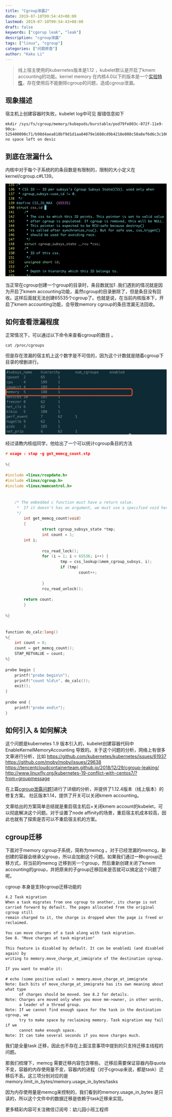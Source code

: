 ```yaml
---
title: "Cgroup泄露2"
date: 2019-07-10T09:54:43+08:00
lastmod: 2019-07-10T09:54:43+08:00
draft: false
keywords: ["cgorup leak", "leak"]
description: "cgroup泄露"
tags: ["linux", "cgroup"]
categories: ["问题排查"]
author: "Kaku Li"
---
```


> 线上宿主使用的kubernetes版本是1.12 ，kubelet默认是开启了kmem accounting的功能。kernel memory 在内核4.0以下的版本是一个[实验特性](https://www.malasuk.com/doc/kernel-doc-3.10.0/Documentation/cgroups/memory.txt)，存在使用后不能删除cgroup的问题，造成cgroup泄漏。

## 现象描述

宿主机上创建容器时失败，kubelet log中可见 报错信息如下

```shell
mkdir /sys/fs/cgroup/memory/kubepods/burstable/pod79fe803c-072f-11e9-90ca-525400090c71/b98d4aea818bf9d1d1aa84079e1688cd9b4218e008c58a8ef6d6c3c106403e7b: no space left on devic
```

## 到底在泄漏什么

内核中对于每个子系统的的条目数是有限制的，限制的大小定义在kernel/cgroup.c#L139。 

![img](cgroup-kernel.png)

当正常在cgroup创建一个group的目录时，条目数就加1 .我们遇到的情况就是因为开启了kmem accounting功能，虽然cgroup的目录删除了，但是条目没有回收。这样后面就无法创建65535个cgroup了。也就是说，在当前内核版本下，开启了kmem accounting功能，会导致memory cgroup的条目泄漏无法回收。

## 如何查看泄漏程度

正常情况下，可以通过以下命令来查看cgroup的数目 。

```shell
cat /proc/cgroups
```

但是存在泄漏的宿主机上这个数字是不可信的，因为这个计数就是随着cgroup下目录的增删进行。

![](cgroup-leak-host.png)

经过请教内核组同学，他给出了一个可以统计cgroup条目的方法

```c
# usage : stap -g get_memcg_count.stp
 
%{
 
#include <linux/rcupdate.h>
#include <linux/cgroup.h>
#include <linux/memcontrol.h>
 
 
    /* The embedded c function must have a return value.
     *  If it doesn't has an argument, we must use a specified void here.
     */
        int get_memcg_count(void)
        {
                struct cgroup_subsys_state *tmp;
                int count = 1;
        int i;
 
                rcu_read_lock();
                for (i = 1; i < 65536; i++) {
                        tmp = css_lookup(&mem_cgroup_subsys, i);
                        if (tmp)
                                count++;
 
                }
                rcu_read_unlock();
 
        return count;
        }
 
%}
 
 
function do_calc:long()
%{
    int count = 0;
    count = get_memcg_count();
    STAP_RETVALUE = count;
%}
 
probe begin {
    printf("probe begin\n");
    printf("count %ld\n", do_calc());
    exit();
}
 
probe end {
    printf("probe end\n");
}
```

## 如何引入 & 如何解决

这个问题是kubernetes 1.9 版本引入的，kubelet创建容器代码中EnableKernelMemoryAccounting 导致的。关于这个问题的分析，网络上有很多文章进行分析，比如
https://github.com/kubernetes/kubernetes/issues/61937  
https://github.com/moby/moby/issues/29638
https://tencentcloudcontainerteam.github.io/2018/12/29/cgroup-leaking/ http://www.linuxfly.org/kubernetes-19-conflict-with-centos7/?from=groupmessage

在上篇[cgroup泄露问题1](../cgroup-leak)进行了详细的分析，并提供了1.12.4版本（线上版本）的修复方案。 社区版本1.14，提供了开关可以关闭kmem accounting。

文章给出的方案简单总结就是重启宿主机后+关闭kmem account的kubelet，可以彻底解决这个问题。对于设置了node affinity的场景，重启宿主机成本较高，因此也就有了探索是否可以不重启宿主机的方案。

## cgroup迁移

 下面对于memory cgroup子系统，简称为memcg 。对于已经泄漏的memcg，新创建的容器会继承父group，所以会加剧这个问题。如果我们通过一种cgroup迁移方式，将当前的memcg 迁移到另一个group，然后重新创建关闭了kmem accounting的group，并把原来的子group迁移回来是否就可以搞定这个问题了呢。

   cgroup 本身是支持cgroup迁移功能的

```shell
4.2 Task migration
When a task migrates from one cgroup to another, its charge is not
carried forward by default. The pages allocated from the original cgroup still
remain charged to it, the charge is dropped when the page is freed or
reclaimed.
 
You can move charges of a task along with task migration.
See 8. "Move charges at task migration"

This feature is disabled by default. It can be enabledi (and disabled again) by
writing to memory.move_charge_at_immigrate of the destination cgroup.
 
If you want to enable it:
 
# echo (some positive value) > memory.move_charge_at_immigrate
Note: Each bits of move_charge_at_immigrate has its own meaning about what type
      of charges should be moved. See 8.2 for details.
Note: Charges are moved only when you move mm->owner, in other words,
      a leader of a thread group.
Note: If we cannot find enough space for the task in the destination cgroup, we
      try to make space by reclaiming memory. Task migration may fail if we
      cannot make enough space.
Note: It can take several seconds if you move charges much.
```

我们是全量task 迁移，因此也不存在上面注意事项中提到的只支持迁移主线程的问题。

那我们梳理下，memcg 需要迁移内容包含哪些。 迁移后需要保证容器内存quota不变，容器的内存使用量不变，容器内的进程（对于cgroup来说，都是task）迁移后不丢。这三项分别对应的是memory.limit_in_bytes/memory.usage_in_bytes/tasks

因为内存使用量是memcg来控制的，我们看到的memory.usage_in_bytes 是只读的，所以这个文件中的数据迁移是依赖于task迁移来实现。



更多精彩内容可关注微信订阅号：幼儿园小班工程师